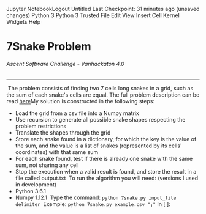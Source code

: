 Jupyter NotebookLogout Untitled Last Checkpoint: 31 minutes ago (unsaved changes) Python 3
Python 3 Trusted
File
Edit
View
Insert
Cell
Kernel
Widgets
Help


# 7Snake Problem
###### Ascent Software Challenge - Vanhackaton 4.0
---
​
The problem consists of finding two 7 cells long snakes in a grid, such as the sum of each snake's cells are equal. The full problem description can be read [here](https://docs.google.com/document/d/e/2PACX-1vRXHKuyB96RPcOuCHwVs_sBHYty3gMpjcwgi7hD7Lh1bJ4BbtAq3odvCxKCXHMw-8XiiXeHKSEn9ihq/pub)
​
​
My solution is constructed in the following steps:
* Load the grid from a csv file into a Numpy matrix
* Use recursion to generate all possible snake shapes respecting the problem restrictions
* Translate the shapes through the grid
* Store each snake found in a dictionary, for which the key is the value of the sum, and the value is a list of snakes (represented by its cells' coordinates) with that same sum
* For each snake found, test if there is already one snake with the same sum, not sharing any cell
* Stop the execution when a valid result is found, and store the result in a file called output.txt
​
To run the algorithm you will need:
(versions I used in development)
* Python 3.6.1
* Numpy 1.12.1
​
Type the command:
​
`python 7snake.py input_file delimiter`
​
Exemple:
​
`python 7snake.py example.csv ";"`
In [ ]:

​
